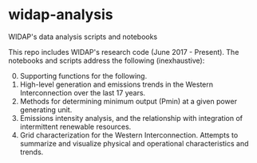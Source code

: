 # widap-analysis
WIDAP's data analysis scripts and notebooks

This repo includes WIDAP's research code (June 2017 - Present).
The notebooks and scripts address the following (inexhaustive):

0. Supporting functions for the following.
1. High-level generation and emissions trends in the Western Interconnection over the last 17 years.
2. Methods for determining minimum output (Pmin) at a given power generating unit.
3. Emissions intensity analysis, and the relationship with integration of intermittent renewable resources.
4. Grid characterization for the Western Interconnection. Attempts to summarize and visualize physical and operational characteristics and trends. 
